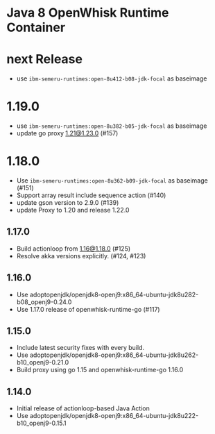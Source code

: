 <!--
#
# Licensed to the Apache Software Foundation (ASF) under one or more
# contributor license agreements.  See the NOTICE file distributed with
# this work for additional information regarding copyright ownership.
# The ASF licenses this file to You under the Apache License, Version 2.0
# (the "License"); you may not use this file except in compliance with
# the License.  You may obtain a copy of the License at
#
#     http://www.apache.org/licenses/LICENSE-2.0
#
# Unless required by applicable law or agreed to in writing, software
# distributed under the License is distributed on an "AS IS" BASIS,
# WITHOUT WARRANTIES OR CONDITIONS OF ANY KIND, either express or implied.
# See the License for the specific language governing permissions and
# limitations under the License.
#
-->

# Java 8 OpenWhisk Runtime Container

# next Release
- use `ibm-semeru-runtimes:open-8u412-b08-jdk-focal` as baseimage

# 1.19.0
 - use `ibm-semeru-runtimes:open-8u382-b05-jdk-focal` as baseimage
 - update go proxy 1.21@1.23.0 (#157)

# 1.18.0
  - Use `ibm-semeru-runtimes:open-8u362-b09-jdk-focal` as baseimage (#151)
  - Support array result include sequence action (#140)
  - update gson version to 2.9.0 (#139)
  - update Proxy to 1.20 and release 1.22.0

## 1.17.0
  - Build actionloop from 1.16@1.18.0 (#125)
  - Resolve akka versions explicitly. (#124, #123)

## 1.16.0
  - Use adoptopenjdk/openjdk8-openj9:x86_64-ubuntu-jdk8u282-b08_openj9-0.24.0
  - Use 1.17.0 release of openwhisk-runtime-go (#117)

## 1.15.0
  - Include latest security fixes with every build.
  - Use adoptopenjdk/openjdk8-openj9:x86_64-ubuntu-jdk8u262-b10_openj9-0.21.0
  - Build proxy using go 1.15 and openwhisk-runtime-go 1.16.0

## 1.14.0
  - Initial release of actionloop-based Java Action
  - Use adoptopenjdk/openjdk8-openj9:x86_64-ubuntu-jdk8u222-b10_openj9-0.15.1
